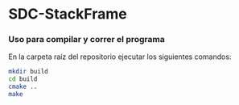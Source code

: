 # SDC-StackFrame

### Uso para compilar y correr el programa

En la carpeta raíz del repositorio ejecutar los siguientes comandos:

```bash
mkdir build
cd build
cmake ..
make
```
